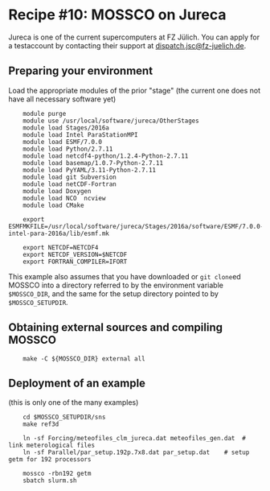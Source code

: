 # Recipe #10: MOSSCO on Jureca

Jureca is one of the current supercomputers at FZ Jülich.  You can apply for a testaccount by contacting their support at <dispatch.jsc@fz-juelich.de>.

## Preparing your environment

Load the appropriate modules of the prior "stage" (the current one does not have all necessary software yet)

		module purge
		module use /usr/local/software/jureca/OtherStages
		module load Stages/2016a
		module load Intel ParaStationMPI
		module load ESMF/7.0.0
		module load Python/2.7.11
		module load netcdf4-python/1.2.4-Python-2.7.11
		module load basemap/1.0.7-Python-2.7.11
		module load PyYAML/3.11-Python-2.7.11
		module load git Subversion
		module load netCDF-Fortran
		module load Doxygen
		module load NCO  ncview
		module load CMake

		export ESMFMKFILE=/usr/local/software/jureca/Stages/2016a/software/ESMF/7.0.0-intel-para-2016a/lib/esmf.mk

		export NETCDF=NETCDF4
		export NETCDF_VERSION=$NETCDF
		export FORTRAN_COMPILER=IFORT

This example also assumes that you have downloaded or `git clone`ed MOSSCO into a directory referred to by the environment variable `$MOSSCO_DIR`, and the same for the setup directory pointed to by `$MOSSCO_SETUPDIR`.

## Obtaining external sources and compiling MOSSCO

		make -C ${MOSSCO_DIR} external all

## Deployment of an example

(this is only one of the many examples)

		cd $MOSSCO_SETUPDIR/sns
		make ref3d

		ln -sf Forcing/meteofiles_clm_jureca.dat meteofiles_gen.dat  # link meterological files
		ln -sf Parallel/par_setup.192p.7x8.dat par_setup.dat	# setup getm for 192 processors

		mossco -rbn192 getm
		sbatch slurm.sh
